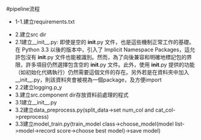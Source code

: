 #pipeline流程
- 1-1.建立requirements.txt
<!-- - 1-2.建立.setup.py 此處還有問題 -->
- 2.建立src dir
- 2.1建立__init__.py:
即使是空的 __init__.py 文件，也是這些機制正常工作的基礎。在 Python 3.3 以後的版本中，引入了 Implicit Namespace Packages，這允許包沒有 __init__.py 文件也能被識別。然而，為了向後兼容和明確地標記包的界限，許多項目仍然選擇包含空的 __init__.py 文件。此外，使用 __init__.py 提供的功能（如初始化代碼執行）仍然需要這個文件的存在。另外若是在資料夾中加入__init__.py，則該資料夾會被視為一個package，及方便import
- 2.2建立logging.p_y
- 3.建立src.component dir存放資料前處理的程式
- 3.1建立__init__.py
- 3.2建立data_preprocess.py(split_data->set num_col and cat_col->preprocess)
- 3.3建立model_train.py(train_model class->choose_model(model list->model->record score->choose best model)->save model)